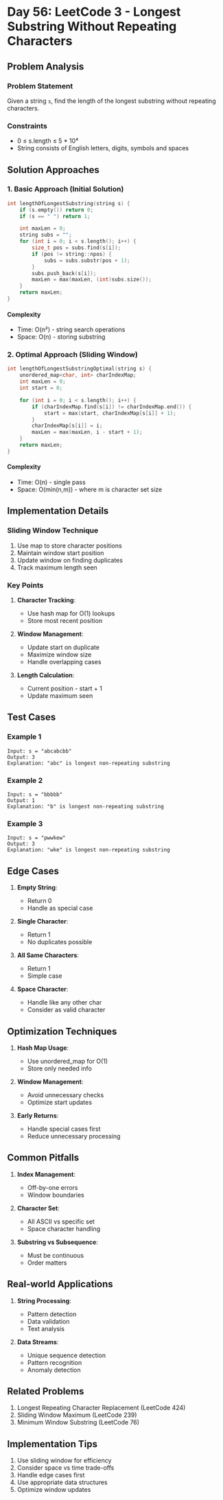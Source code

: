 # Day 56: LeetCode 3 - Longest Substring Without Repeating Characters

## Problem Analysis

### Problem Statement

Given a string `s`, find the length of the longest substring without repeating characters.

### Constraints

- 0 ≤ s.length ≤ 5 \* 10⁴
- String consists of English letters, digits, symbols and spaces

## Solution Approaches

### 1. Basic Approach (Initial Solution)

```cpp
int lengthOfLongestSubstring(string s) {
    if (s.empty()) return 0;
    if (s == " ") return 1;

    int maxLen = 0;
    string subs = "";
    for (int i = 0; i < s.length(); i++) {
        size_t pos = subs.find(s[i]);
        if (pos != string::npos) {
            subs = subs.substr(pos + 1);
        }
        subs.push_back(s[i]);
        maxLen = max(maxLen, (int)subs.size());
    }
    return maxLen;
}
```

#### Complexity

- Time: O(n²) - string search operations
- Space: O(n) - storing substring

### 2. Optimal Approach (Sliding Window)

```cpp
int lengthOfLongestSubstringOptimal(string s) {
    unordered_map<char, int> charIndexMap;
    int maxLen = 0;
    int start = 0;

    for (int i = 0; i < s.length(); i++) {
        if (charIndexMap.find(s[i]) != charIndexMap.end()) {
            start = max(start, charIndexMap[s[i]] + 1);
        }
        charIndexMap[s[i]] = i;
        maxLen = max(maxLen, i - start + 1);
    }
    return maxLen;
}
```

#### Complexity

- Time: O(n) - single pass
- Space: O(min(n,m)) - where m is character set size

## Implementation Details

### Sliding Window Technique

1. Use map to store character positions
2. Maintain window start position
3. Update window on finding duplicates
4. Track maximum length seen

### Key Points

1. **Character Tracking**:

   - Use hash map for O(1) lookups
   - Store most recent position

2. **Window Management**:

   - Update start on duplicate
   - Maximize window size
   - Handle overlapping cases

3. **Length Calculation**:
   - Current position - start + 1
   - Update maximum seen

## Test Cases

### Example 1

```
Input: s = "abcabcbb"
Output: 3
Explanation: "abc" is longest non-repeating substring
```

### Example 2

```
Input: s = "bbbbb"
Output: 1
Explanation: "b" is longest non-repeating substring
```

### Example 3

```
Input: s = "pwwkew"
Output: 3
Explanation: "wke" is longest non-repeating substring
```

## Edge Cases

1. **Empty String**:

   - Return 0
   - Handle as special case

2. **Single Character**:

   - Return 1
   - No duplicates possible

3. **All Same Characters**:

   - Return 1
   - Simple case

4. **Space Character**:
   - Handle like any other char
   - Consider as valid character

## Optimization Techniques

1. **Hash Map Usage**:

   - Use unordered_map for O(1)
   - Store only needed info

2. **Window Management**:

   - Avoid unnecessary checks
   - Optimize start updates

3. **Early Returns**:
   - Handle special cases first
   - Reduce unnecessary processing

## Common Pitfalls

1. **Index Management**:

   - Off-by-one errors
   - Window boundaries

2. **Character Set**:

   - All ASCII vs specific set
   - Space character handling

3. **Substring vs Subsequence**:
   - Must be continuous
   - Order matters

## Real-world Applications

1. **String Processing**:

   - Pattern detection
   - Data validation
   - Text analysis

2. **Data Streams**:
   - Unique sequence detection
   - Pattern recognition
   - Anomaly detection

## Related Problems

1. Longest Repeating Character Replacement (LeetCode 424)
2. Sliding Window Maximum (LeetCode 239)
3. Minimum Window Substring (LeetCode 76)

## Implementation Tips

1. Use sliding window for efficiency
2. Consider space vs time trade-offs
3. Handle edge cases first
4. Use appropriate data structures
5. Optimize window updates
